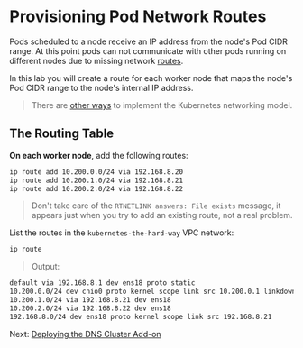 # Provisioning Pod Network Routes

Pods scheduled to a node receive an IP address from the node's Pod CIDR range. At this point pods can not communicate with other pods running on different nodes due to missing network [routes](https://cloud.google.com/compute/docs/vpc/routes).

In this lab you will create a route for each worker node that maps the node's Pod CIDR range to the node's internal IP address.

> There are [other ways](https://kubernetes.io/docs/concepts/cluster-administration/networking/#how-to-achieve-this) to implement the Kubernetes networking model.

## The Routing Table

**On each worker node**, add the following routes:

```bash
ip route add 10.200.0.0/24 via 192.168.8.20
ip route add 10.200.1.0/24 via 192.168.8.21
ip route add 10.200.2.0/24 via 192.168.8.22
```

> Don't take care of the `RTNETLINK answers: File exists` message, it appears just when you try to add an existing route, not a real problem.

List the routes in the `kubernetes-the-hard-way` VPC network:

```bash
ip route
```

> Output:

```bash
default via 192.168.8.1 dev ens18 proto static
10.200.0.0/24 dev cnio0 proto kernel scope link src 10.200.0.1 linkdown
10.200.1.0/24 via 192.168.8.21 dev ens18
10.200.2.0/24 via 192.168.8.22 dev ens18
192.168.8.0/24 dev ens18 proto kernel scope link src 192.168.8.21
```

Next: [Deploying the DNS Cluster Add-on](12-dns-addon.md)
